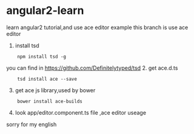 # angular2-learn
learn angular2 tutorial,and use ace editor example
this branch is use ace editor
1. install tsd
```
	npm install tsd -g
```
you can find in https://github.com/Definitelytyped/tsd
2. get ace.d.ts
```
	tsd install ace --save
```
3. get ace js library,used by bower
```
	bower install ace-builds
```
4.  look  app/editor.component.ts file ,ace editor useage

sorry for my english
